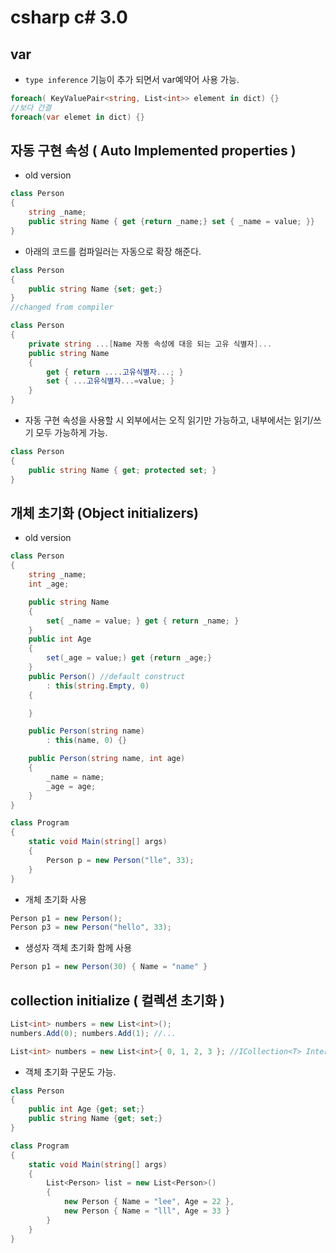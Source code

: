 # csharp c# 3.0

## var 

- `type inference` 기능이 추가 되면서 var예약어 사용 가능. 

```csharp
foreach( KeyValuePair<string, List<int>> element in dict) {}
//보다 간결 
foreach(var elemet in dict) {}
```

## 자동 구현 속성 ( Auto Implemented properties )

- old version

```csharp
class Person
{
    string _name;
    public string Name { get {return _name;} set { _name = value; }}
}
```

- 아래의 코드를 컴파일러는 자동으로 확장 해준다. 

```csharp
class Person
{
    public string Name {set; get;}
}
//changed from compiler 

class Person
{
    private string ...[Name 자동 속성에 대응 되는 고유 식별자]...
    public string Name
    {
        get { return ....고유식별자...; }
        set { ...고유식별자...=value; }
    }
}
```

- 자동 구현 속성을 사용할 시 외부에서는 오직 읽기만 가능하고, 내부에서는 읽기/쓰기 모두 가능하게 가능.

```csharp
class Person
{
    public string Name { get; protected set; }
}
```

## 개체 초기화 (Object initializers)

- old version 

```csharp
class Person
{
    string _name;
    int _age;

    public string Name
    {
        set{ _name = value; } get { return _name; }
    }
    public int Age
    {
        set(_age = value;) get {return _age;}
    }
    public Person() //default construct
        : this(string.Empty, 0)
    {

    }

    public Person(string name)
        : this(name, 0) {} 

    public Person(string name, int age)
    {
        _name = name;
        _age = age;
    }
}

class Program
{
    static void Main(string[] args)
    {
        Person p = new Person("lle", 33);
    }
}
```

- 개체 초기화 사용

```csharp
Person p1 = new Person();
Person p3 = new Person("hello", 33);
```

- 생성자 객체 초기화 함께 사용

```csharp
Person p1 = new Person(30) { Name = "name" }
```

## collection initialize ( 컬렉션 초기화 )

```csharp
List<int> numbers = new List<int>();
numbers.Add(0); numbers.Add(1); //...
```

```csharp
List<int> numbers = new List<int>{ 0, 1, 2, 3 }; //ICollection<T> Interface 
```

- 객체 초기화 구문도 가능. 

```csharp
class Person
{
    public int Age {get; set;}
    public string Name {get; set;}
}

class Program
{
    static void Main(string[] args)
    {
        List<Person> list = new List<Person>()
        {
            new Person { Name = "lee", Age = 22 },
            new Person { Name = "lll", Age = 33 }
        }
    }
}
```